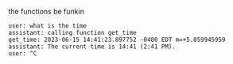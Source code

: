 the functions be funkin

```
user: what is the time
assistant: calling function get_time
get_time: 2023-06-15 14:41:23.897752 -0400 EDT m=+5.059945959
assistant: The current time is 14:41 (2:41 PM).
user: ^C
```